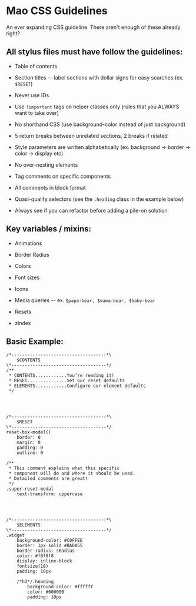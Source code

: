 # Mao CSS Guidelines

An ever expanding CSS guideline. There aren't enough of these already right?

## All stylus files must have follow the guidelines:

- Table of contents

- Section titles
    -- label sections with dollar signs for easy searches (ex. `$RESET`)

- Never use IDs

- Use `!important` tags on helper classes only (rules that you ALWAYS want to take over)

- No shorthand CSS (use background-color instead of just background)

- 5 return breaks between unrelated sections, 2 breaks if related

- Style parameters are written alphabetically (ex. background -> border -> color -> display etc)

- No over-nesting elements

- Tag comments on specific components

- All comments in block format

- Quasi-qualify selectors (see the `.heading` class in the example below)

- Always see if you can refactor before adding a pile-on solution


## Key variables / mixins:

- Animations

- Border Radius

- Colors

- Font sizes

- Icons

- Media queries -- ex. `$papa-bear, $mama-bear, $baby-bear`

- Resets

- zindex


## Basic Example:

```
/*------------------------------------*\
    $CONTENTS
\*------------------------------------*/
/**
 * CONTENTS............You’re reading it!
 * RESET...............Set our reset defaults
 * ELEMENTS............Configure our element defaults
 */




/*------------------------------------*\
    $RESET
\*------------------------------------*/
reset-box-model()
    border: 0
    margin: 0
    padding: 0
    outline: 0

/**
 * This comment explains what this specific
 * component will do and where it should be used.
 * Detailed comments are great!
 */
.super-reset-modal
    text-transform: uppercase




/*------------------------------------*\
    $ELEMENTS
\*------------------------------------*/
.widget
    background-color: #C0FFEE
    border: 1px solid #BADA55
    border-radius: sRadius
    color: #f8f8f8
    display: inline-block
    fontsize(18)
    padding: 10px

    /*h3*/.heading
        background-color: #ffffff
        color: #000000
        padding: 10px

```